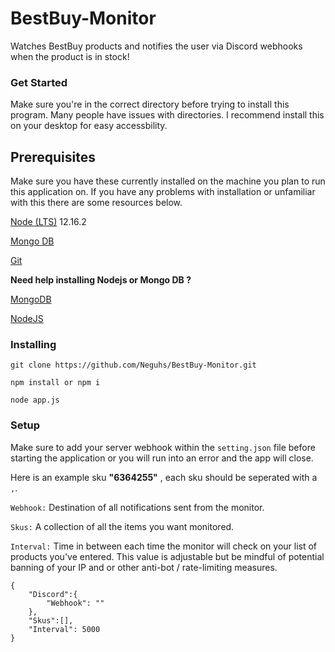 # BestBuy-Monitor

Watches BestBuy products and notifies the user via Discord webhooks when the product is in stock!


### Get Started 

Make sure you're in the correct directory before trying to install this program. Many people have issues with directories. I recommend install this on your desktop for easy accessbility.

## Prerequisites

Make sure you have these currently installed on the machine you plan to run this application on. If you have any problems with installation or unfamiliar with this there are some resources below.

[Node (LTS)](https://nodejs.org/en/) 12.16.2

[Mongo DB](https://www.mongodb.com/)

[Git](https://git-scm.com/)

**Need help installing Nodejs or Mongo DB ?** 

[MongoDB](https://www.youtube.com/watch?v=FwMwO8pXfq0) 

[NodeJS](https://www.youtube.com/watch?v=gHuIKptS0Qg)


### Installing
```
git clone https://github.com/Neguhs/BestBuy-Monitor.git

npm install or npm i

node app.js
```

### Setup 

Make sure to add your server webhook within the `setting.json` file before starting the application or you will run into an error and the app will close.

Here is an example sku **"6364255"** , each sku should be seperated with a `,`.

`Webhook:` Destination of all notifications sent from the monitor.

`Skus:` A collection of all the items you want monitored.

`Interval:` Time in between each time the monitor will check on your list of products you've entered. This value is adjustable but be mindful of potential banning of your IP and or other anti-bot / rate-limiting measures.


```
{
    "Discord":{
        "Webhook": ""
    },
    "Skus":[],
    "Interval": 5000
}
```
